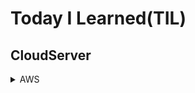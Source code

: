 # Today I Learned(TIL)

## CloudServer
<details>
<summary>AWS</summary>

## [AWS-Certified-Cloud-Practitioner자격증 공부](https://github.com/tjrehdrms123/TIL/blob/main/study/CloudServer/AWS/AWS-Certified-Cloud-Practitioner%EC%9E%90%EA%B2%A9%EC%A6%9D%20%EA%B3%B5%EB%B6%80.md)
  
</details>